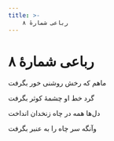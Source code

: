 ```yaml
---
title: >-
    رباعی شمارهٔ ۸
---
```

# رباعی شمارهٔ ۸

<div class="b" id="bn1"><div class="m1"><p>ماهم که رخش روشنی خور بگرفت</p></div>
<div class="m2"><p>گرد خط او چشمهٔ کوثر بگرفت</p></div></div>
<div class="b" id="bn2"><div class="m1"><p>دل‌ها همه در چاه زنخدان انداخت</p></div>
<div class="m2"><p>وآنگه سر چاه را به عنبر بگرفت</p></div></div>
